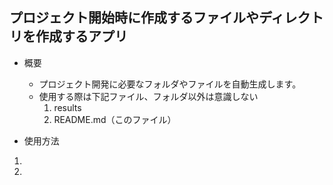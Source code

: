 ## プロジェクト開始時に作成するファイルやディレクトリを作成するアプリ

- 概要
  - プロジェクト開発に必要なフォルダやファイルを自動生成します。 
  - 使用する際は下記ファイル、フォルダ以外は意識しない
    1. results
    2. README.md（このファイル）

- 使用方法
1. 
2. 

